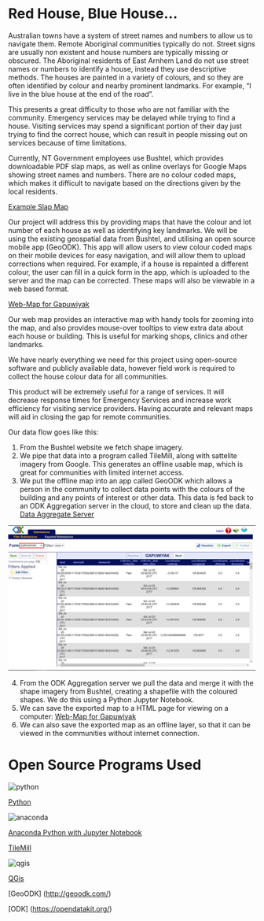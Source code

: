 # Red House, Blue House...
Australian towns have a system of street names and numbers to allow us to navigate them. Remote Aboriginal communities typically do not. Street signs are usually non existent and house numbers are typically missing or obscured. The Aboriginal residents of East Arnhem Land do not use street names or numbers to identify a house, instead they use descriptive methods. The houses are painted in a variety of colours, and so they are often identified by colour and nearby prominent landmarks.
For example, “I live in the blue house at the end of the road”.

This presents a great difficulty to those who are not familiar with the community. Emergency services may be delayed while trying to find a house. Visiting services may spend a significant portion of their day just trying to find the correct house, which can result in people missing out on services because of time limitations.

Currently, NT Government employees use Bushtel, which provides downloadable PDF slap maps, as well as online overlays for Google Maps showing street names and numbers. There are no colour coded maps, which makes it difficult to navigate based on the directions given by the local residents.

[Example Slap Map](http://www.ntlis.nt.gov.au/hpa-services/slapmaps?community_id=500)

Our project will address this by providing maps that have the colour and lot number of each house as well as identifying key landmarks. We will be using the existing geospatial data from Bushtel, and utilising an open source mobile app (GeoODK). This app will allow users to view colour coded maps on their mobile devices for easy navigation, and will allow them to upload corrections when required. For example, if a house is repainted a different colour, the user can fill in a quick form in the app, which is uploaded to the server and the map can be corrected. These maps will also be viewable in a web based format.

[Web-Map for Gapuwiyak](https://jay-tuckey.github.io/red-house-blue-house/gapuwiyak_town_map.html)

Our web map provides an interactive map with handy tools for zooming into the map, and also provides mouse-over tooltips to view extra data about each house or building. This is useful for marking shops, clinics and other landmarks.

We have nearly everything we need for this project using open-source software and publicly available data, however field work is required to collect the house colour data for all communities.

This product will be extremely useful for a range of services. It will decrease response times for Emergency Services and increase work efficiency for visiting service providers. Having accurate and relevant maps will aid in closing the gap for remote communities.

Our data flow goes like this:
1. From the Bushtel website we fetch shape imagery.
2. We pipe that data into a program called TileMill, along with sattelite imagery from Google. This generates an offline usable map, which is great for communities with limited internet access.
3. We put the offline map into an app called GeoODK which allows a person in the community to collect data points with the colours of the building and any points of interest or other data. This data is fed back to an ODK Aggregation server in the cloud, to store and clean up the data. [Data Aggregate Server](https://red-house-blue-house.appspot.com/Aggregate.html)

![aggregate server screenshot](https://github.com/jay-tuckey/red-house-blue-house/raw/master/gapuwiyak_data.png "Aggregate Server Screenshot")

4. From the ODK Aggregation server we pull the data and merge it with the shape imagery from Bushtel, creating a shapefile with the coloured shapes. We do this using a Python Jupyter Notebook.
5. We can save the exported map to a HTML page for viewing on a computer: [Web-Map for Gapuwiyak](https://jay-tuckey.github.io/red-house-blue-house/gapuwiyak_town_map.html)
6. We can also save the exported map as an offline layer, so that it can be viewed in the communities without internet connection.

# Open Source Programs Used

![python](https://www.python.org/static/img/python-logo@2x.png)

[Python](https://www.python.org)

![anaconda](https://www.continuum.io/sites/all/themes/continuum/assets/images/logos/logo-horizontal-large.svg)

[Anaconda Python with Jupyter Notebook](https://www.continuum.io/downloads)

[TileMill](https://tilemill-project.github.io/tilemill/)

![qgis](http://www.qgis.org/en/_static/logo.png)

[QGis](http://www.qgis.org/en/site/#)

[GeoODK] (http://geoodk.com/)

[ODK] (https://opendatakit.org/)
